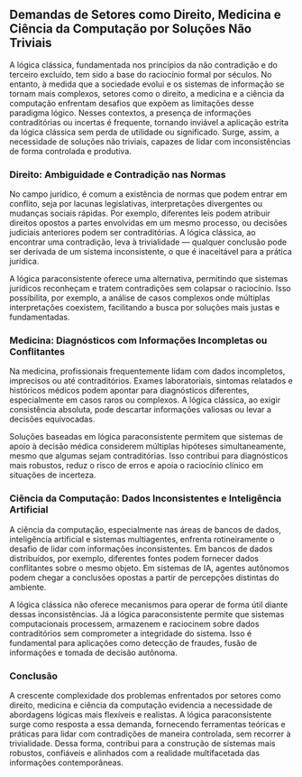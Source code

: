 
## Demandas de Setores como Direito, Medicina e Ciência da Computação por Soluções Não Triviais

A lógica clássica, fundamentada nos princípios da não contradição e do terceiro excluído, tem sido a base do raciocínio formal por séculos. No entanto, à medida que a sociedade evolui e os sistemas de informação se tornam mais complexos, setores como o direito, a medicina e a ciência da computação enfrentam desafios que expõem as limitações desse paradigma lógico. Nesses contextos, a presença de informações contraditórias ou incertas é frequente, tornando inviável a aplicação estrita da lógica clássica sem perda de utilidade ou significado. Surge, assim, a necessidade de soluções não triviais, capazes de lidar com inconsistências de forma controlada e produtiva.

### Direito: Ambiguidade e Contradição nas Normas

No campo jurídico, é comum a existência de normas que podem entrar em conflito, seja por lacunas legislativas, interpretações divergentes ou mudanças sociais rápidas. Por exemplo, diferentes leis podem atribuir direitos opostos a partes envolvidas em um mesmo processo, ou decisões judiciais anteriores podem ser contraditórias. A lógica clássica, ao encontrar uma contradição, leva à trivialidade — qualquer conclusão pode ser derivada de um sistema inconsistente, o que é inaceitável para a prática jurídica.

A lógica paraconsistente oferece uma alternativa, permitindo que sistemas jurídicos reconheçam e tratem contradições sem colapsar o raciocínio. Isso possibilita, por exemplo, a análise de casos complexos onde múltiplas interpretações coexistem, facilitando a busca por soluções mais justas e fundamentadas.

### Medicina: Diagnósticos com Informações Incompletas ou Conflitantes

Na medicina, profissionais frequentemente lidam com dados incompletos, imprecisos ou até contraditórios. Exames laboratoriais, sintomas relatados e históricos médicos podem apontar para diagnósticos diferentes, especialmente em casos raros ou complexos. A lógica clássica, ao exigir consistência absoluta, pode descartar informações valiosas ou levar a decisões equivocadas.

Soluções baseadas em lógica paraconsistente permitem que sistemas de apoio à decisão médica considerem múltiplas hipóteses simultaneamente, mesmo que algumas sejam contraditórias. Isso contribui para diagnósticos mais robustos, reduz o risco de erros e apoia o raciocínio clínico em situações de incerteza.

### Ciência da Computação: Dados Inconsistentes e Inteligência Artificial

A ciência da computação, especialmente nas áreas de bancos de dados, inteligência artificial e sistemas multiagentes, enfrenta rotineiramente o desafio de lidar com informações inconsistentes. Em bancos de dados distribuídos, por exemplo, diferentes fontes podem fornecer dados conflitantes sobre o mesmo objeto. Em sistemas de IA, agentes autônomos podem chegar a conclusões opostas a partir de percepções distintas do ambiente.

A lógica clássica não oferece mecanismos para operar de forma útil diante dessas inconsistências. Já a lógica paraconsistente permite que sistemas computacionais processem, armazenem e raciocinem sobre dados contraditórios sem comprometer a integridade do sistema. Isso é fundamental para aplicações como detecção de fraudes, fusão de informações e tomada de decisão autônoma.

### Conclusão

A crescente complexidade dos problemas enfrentados por setores como direito, medicina e ciência da computação evidencia a necessidade de abordagens lógicas mais flexíveis e realistas. A lógica paraconsistente surge como resposta a essa demanda, fornecendo ferramentas teóricas e práticas para lidar com contradições de maneira controlada, sem recorrer à trivialidade. Dessa forma, contribui para a construção de sistemas mais robustos, confiáveis e alinhados com a realidade multifacetada das informações contemporâneas.
```
